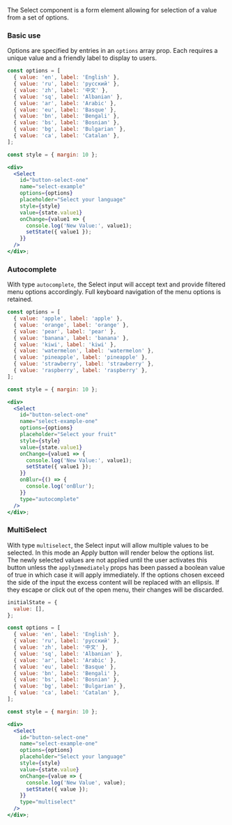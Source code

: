The Select component is a form element allowing for selection of a value from a set of options.

### Basic use

Options are specified by entries in an `options` array prop. Each requires a unique value and a friendly label to display to users.

```jsx
const options = [
  { value: 'en', label: 'English' },
  { value: 'ru', label: 'русский' },
  { value: 'zh', label: '中文' },
  { value: 'sq', label: 'Albanian' },
  { value: 'ar', label: 'Arabic' },
  { value: 'eu', label: 'Basque' },
  { value: 'bn', label: 'Bengali' },
  { value: 'bs', label: 'Bosnian' },
  { value: 'bg', label: 'Bulgarian' },
  { value: 'ca', label: 'Catalan' },
];

const style = { margin: 10 };

<div>
  <Select
    id="button-select-one"
    name="select-example"
    options={options}
    placeholder="Select your language"
    style={style}
    value={state.value1}
    onChange={value1 => {
      console.log('New Value:', value1);
      setState({ value1 });
    }}
  />
</div>;
```

### Autocomplete

With type `autocomplete`, the Select input will accept text and provide filtered menu options accordingly. Full keyboard navigation of the menu options is retained.

```jsx
const options = [
  { value: 'apple', label: 'apple' },
  { value: 'orange', label: 'orange' },
  { value: 'pear', label: 'pear' },
  { value: 'banana', label: 'banana' },
  { value: 'kiwi', label: 'kiwi' },
  { value: 'watermelon', label: 'watermelon' },
  { value: 'pineapple', label: 'pineapple' },
  { value: 'strawberry', label: 'strawberry' },
  { value: 'raspberry', label: 'raspberry' },
];

const style = { margin: 10 };

<div>
  <Select
    id="button-select-one"
    name="select-example-one"
    options={options}
    placeholder="Select your fruit"
    style={style}
    value={state.value1}
    onChange={value1 => {
      console.log('New Value:', value1);
      setState({ value1 });
    }}
    onBlur={() => {
      console.log('onBlur');
    }}
    type="autocomplete"
  />
</div>;
```


### MultiSelect

With type `multiselect`, the Select input will allow multiple values to be selected. In this mode an Apply button will render below the options list. The newly selected values are not applied until the user activates this button unless the `applyImmediately` props has been passed a boolean value of true in which case it will apply immediately. If the options chosen exceed the side of the input the excess content will be replaced with an ellipsis. If they escape or click out of the open menu, their changes will be discarded.

```jsx
initialState = {
  value: [],
};

const options = [
  { value: 'en', label: 'English' },
  { value: 'ru', label: 'русский' },
  { value: 'zh', label: '中文' },
  { value: 'sq', label: 'Albanian' },
  { value: 'ar', label: 'Arabic' },
  { value: 'eu', label: 'Basque' },
  { value: 'bn', label: 'Bengali' },
  { value: 'bs', label: 'Bosnian' },
  { value: 'bg', label: 'Bulgarian' },
  { value: 'ca', label: 'Catalan' },
];

const style = { margin: 10 };

<div>
  <Select
    id="button-select-one"
    name="select-example-one"
    options={options}
    placeholder="Select your language"
    style={style}
    value={state.value}
    onChange={value => {
      console.log('New Value', value);
      setState({ value });
    }}
    type="multiselect"
  />
</div>;
```
